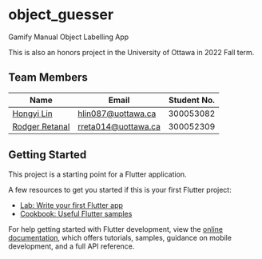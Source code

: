 # object_guesser

Gamify Manual Object Labelling App

This is also an honors project in the University of Ottawa in 2022 Fall term.

## Team Members

| Name                                              | Email               | Student No. |
| ------------------------------------------------- | ------------------- | ----------- |
| [Hongyi Lin](https://github.com/cyclexit)         | hlin087@uottawa.ca  | 300053082   |
| [Rodger Retanal](https://github.com/iamnotrodger) | rreta014@uottawa.ca | 300052309   |

## Getting Started

This project is a starting point for a Flutter application.

A few resources to get you started if this is your first Flutter project:

- [Lab: Write your first Flutter app](https://docs.flutter.dev/get-started/codelab)
- [Cookbook: Useful Flutter samples](https://docs.flutter.dev/cookbook)

For help getting started with Flutter development, view the
[online documentation](https://docs.flutter.dev/), which offers tutorials,
samples, guidance on mobile development, and a full API reference.
